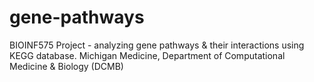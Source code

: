 # gene-pathways
BIOINF575 Project - analyzing gene pathways &amp; their interactions using KEGG database.  Michigan Medicine, Department of Computational Medicine &amp; Biology (DCMB)
